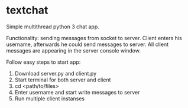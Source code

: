 # textchat

Simple multithread python 3 chat app.

Functionality: sending messages from socket to server. Client enters his username, afterwards he could send messages to server. 
All client messages are appearing in the server console window.

Follow easy steps to start app:
1. Download server.py and client.py
2. Start terminal for both server and client
3. cd <path/to/files> 
4. Enter username and start write messages to server
5. Run multiple client instanses
